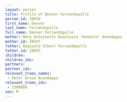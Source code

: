 ```yaml
---
layout: person
title: Profile of Denver Fernandopulle
person_id: I0658
first_name: Denver
last_name: Fernandopulle
full_name: Denver Fernandopulle
mother: Mary Antoinette Anastasia "Annette" Anandappa
mother_id: I0347
father: Reginald Albert Fernandopulle
father_id: I0655
children:
children_ids:
partners:
partner_ids:
relevant_trees_names:
 - Peter Braze Anandappa
relevant_trees_ids:
 - I500086
sex: M
---
```


